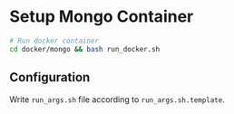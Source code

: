 # Setup Mongo Container

```bash
# Run docker container
cd docker/mongo && bash run_docker.sh
```

## Configuration

Write `run_args.sh` file according to `run_args.sh.template`.